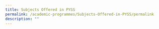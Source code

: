 ```yaml
---
title: Subjects Offered in PYSS
permalink: /academic-programmes/Subjects-Offered-in-PYSS/permalink
description: ""
---
```

